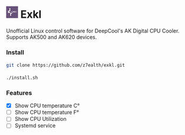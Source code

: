  # ![EXKL Logo](./priv/static/images/exkl_logo.png) Exkl

Unofficial Linux control software for DeepCool's AK Digital CPU Cooler. Supports AK500 and AK620 devices.


 
### Install

``` bash
git clone https://github.com/z7ealth/exkl.git

./install.sh
```

### Features

- [x] Show CPU temperature C°
- [ ] Show CPU temperature F°
- [ ] Show CPU Utilization
- [ ] Systemd service
